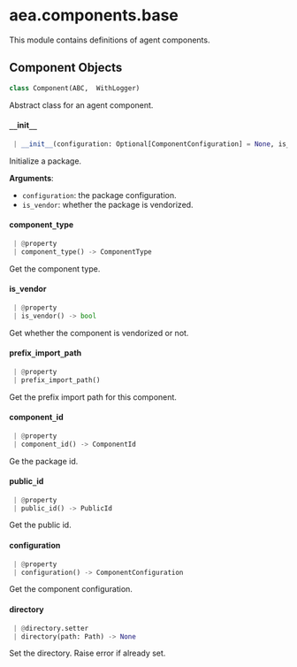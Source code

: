 <a name=".aea.components.base"></a>
# aea.components.base

This module contains definitions of agent components.

<a name=".aea.components.base.Component"></a>
## Component Objects

```python
class Component(ABC,  WithLogger)
```

Abstract class for an agent component.

<a name=".aea.components.base.Component.__init__"></a>
#### `__`init`__`

```python
 | __init__(configuration: Optional[ComponentConfiguration] = None, is_vendor: bool = False)
```

Initialize a package.

**Arguments**:

- `configuration`: the package configuration.
- `is_vendor`: whether the package is vendorized.

<a name=".aea.components.base.Component.component_type"></a>
#### component`_`type

```python
 | @property
 | component_type() -> ComponentType
```

Get the component type.

<a name=".aea.components.base.Component.is_vendor"></a>
#### is`_`vendor

```python
 | @property
 | is_vendor() -> bool
```

Get whether the component is vendorized or not.

<a name=".aea.components.base.Component.prefix_import_path"></a>
#### prefix`_`import`_`path

```python
 | @property
 | prefix_import_path()
```

Get the prefix import path for this component.

<a name=".aea.components.base.Component.component_id"></a>
#### component`_`id

```python
 | @property
 | component_id() -> ComponentId
```

Ge the package id.

<a name=".aea.components.base.Component.public_id"></a>
#### public`_`id

```python
 | @property
 | public_id() -> PublicId
```

Get the public id.

<a name=".aea.components.base.Component.configuration"></a>
#### configuration

```python
 | @property
 | configuration() -> ComponentConfiguration
```

Get the component configuration.

<a name=".aea.components.base.Component.directory"></a>
#### directory

```python
 | @directory.setter
 | directory(path: Path) -> None
```

Set the directory. Raise error if already set.

